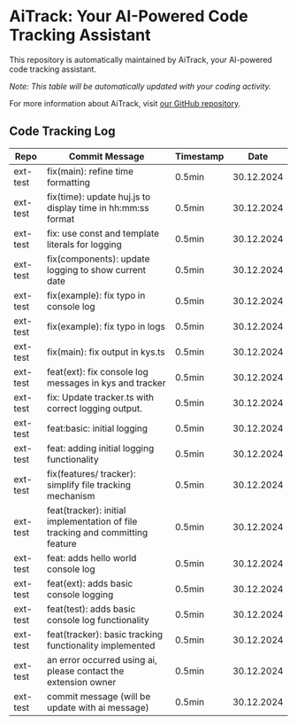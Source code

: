 # AiTrack: Your AI-Powered Code Tracking Assistant

This repository is automatically maintained by AiTrack, your AI-powered code tracking assistant.

*Note: This table will be automatically updated with your coding activity.*

For more information about AiTrack, visit [our GitHub repository](https://github.com/YourUsername/AiTrack).

## Code Tracking Log

| Repo       | Commit Message | Timestamp | Date       |
|------------|----------------|-----------|------------|
| ext-test   | fix(main): refine time formatting | 0.5min | 30.12.2024 |
| ext-test   | fix(time): update huj.js to display time in hh:mm:ss format | 0.5min | 30.12.2024 |
| ext-test   | fix: use const and template literals for logging | 0.5min | 30.12.2024 |
| ext-test   | fix(components): update logging to show current date | 0.5min | 30.12.2024 |
| ext-test   | fix(example): fix typo in console log | 0.5min | 30.12.2024 |
| ext-test   | fix(example): fix typo in logs | 0.5min | 30.12.2024 |
| ext-test   | fix(main): fix output in kys.ts | 0.5min | 30.12.2024 |
| ext-test   | feat(ext): fix console log messages in kys and tracker | 0.5min | 30.12.2024 |
| ext-test   | fix: Update tracker.ts with correct logging output. | 0.5min | 30.12.2024 |
| ext-test   | feat:basic: initial logging | 0.5min | 30.12.2024 |
| ext-test   | feat: adding initial logging functionality | 0.5min | 30.12.2024 |
| ext-test   | fix(features/ tracker): simplify file tracking mechanism | 0.5min | 30.12.2024 |
| ext-test   | feat(tracker): initial implementation of file tracking and committing feature | 0.5min | 30.12.2024 |
| ext-test   | feat: adds hello world console log | 0.5min | 30.12.2024 |
| ext-test   | feat(ext): adds basic console logging | 0.5min | 30.12.2024 |
| ext-test   | feat(test): adds basic console log functionality | 0.5min | 30.12.2024 |
| ext-test   | feat(tracker): basic tracking functionality implemented | 0.5min | 30.12.2024 |
| ext-test   | an error occurred using ai, please contact the extension owner | 0.5min | 30.12.2024 |
| ext-test   | commit message (will be update with ai message) | 0.5min | 30.12.2024 |
